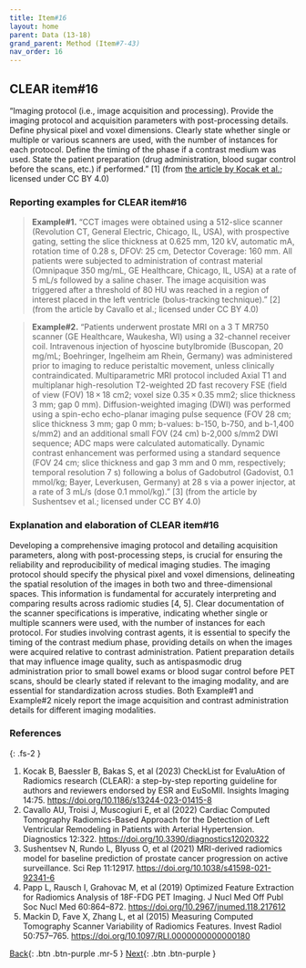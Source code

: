 ```yaml
---
title: Item#16
layout: home
parent: Data (13-18)
grand_parent: Method (Item#7-43)
nav_order: 16
---
```


## CLEAR item#16


“Imaging protocol (i.e., image acquisition and processing). Provide the imaging protocol and acquisition parameters with post-processing details. Define physical pixel and voxel dimensions. Clearly state whether single or multiple or various scanners are used, with the number of instances for each protocol. Define the timing of the phase if a contrast medium was used. State the patient preparation (drug administration, blood sugar control before the scans, etc.) if performed.” [1] (from [the article by Kocak et al.](https://insightsimaging.springeropen.com/articles/10.1186/s13244-023-01415-8); licensed under CC BY 4.0)


### Reporting examples for CLEAR item#16

> **Example#1.** “CCT images were obtained using a 512-slice scanner (Revolution CT, General Electric, Chicago, IL, USA), with prospective gating, setting the slice thickness at 0.625 mm, 120 kV, automatic mA, rotation time of 0.28 s, DFOV: 25 cm, Detector Coverage: 160 mm. All patients were subjected to administration of contrast material (Omnipaque 350 mg/mL, GE Healthcare, Chicago, IL, USA) at a rate of 5 mL/s followed by a saline chaser. The image acquisition was triggered after a threshold of 80 HU was reached in a region of interest placed in the left ventricle (bolus-tracking technique).” [2] (from the article by Cavallo et al.; licensed under CC BY 4.0)

> **Example#2.** “Patients underwent prostate MRI on a 3 T MR750 scanner (GE Healthcare, Waukesha, WI) using a 32-channel receiver coil. Intravenous injection of hyoscine butylbromide (Buscopan, 20 mg/mL; Boehringer, Ingelheim am Rhein, Germany) was administered prior to imaging to reduce peristaltic movement, unless clinically contraindicated. Multiparametric MRI protocol included Axial T1 and multiplanar high-resolution T2-weighted 2D fast recovery FSE (field of view (FOV) 18 × 18 cm2; voxel size 0.35 × 0.35 mm2; slice thickness 3 mm; gap 0 mm). Diffusion-weighted imaging (DWI) was performed using a spin-echo echo-planar imaging pulse sequence (FOV 28 cm; slice thickness 3 mm; gap 0 mm; b-values: b-150, b-750, and b-1,400 s/mm2) and an additional small FOV (24 cm) b-2,000 s/mm2 DWI sequence; ADC maps were calculated automatically. Dynamic contrast enhancement was performed using a standard sequence (FOV 24 cm; slice thickness and gap 3 mm and 0 mm, respectively; temporal resolution 7 s) following a bolus of Gadobutrol (Gadovist, 0.1 mmol/kg; Bayer, Leverkusen, Germany) at 28 s via a power injector, at a rate of 3 mL/s (dose 0.1 mmol/kg).” [3] (from the article by Sushentsev et al.; licensed under CC BY 4.0)

### Explanation and elaboration of CLEAR item#16

Developing a comprehensive imaging protocol and detailing acquisition parameters, along with post-processing steps, is crucial for ensuring the reliability and reproducibility of medical imaging studies. The imaging protocol should specify the physical pixel and voxel dimensions, delineating the spatial resolution of the images in both two and three-dimensional spaces. This information is fundamental for accurately interpreting and comparing results across radiomic studies [4, 5]. Clear documentation of the scanner specifications is imperative, indicating whether single or multiple scanners were used, with the number of instances for each protocol. For studies involving contrast agents, it is essential to specify the timing of the contrast medium phase, providing details on when the images were acquired relative to contrast administration. Patient preparation details that may influence image quality, such as antispasmodic drug administration prior to small bowel exams or blood sugar control before PET scans, should be clearly stated if relevant to the imaging modality, and are essential for standardization across studies. Both Example#1 and Example#2 nicely report the image acquisition and contrast administration details for different imaging modalities.

### References

{: .fs-2 }

1. 	Kocak B, Baessler B, Bakas S, et al (2023) CheckList for EvaluAtion of Radiomics research (CLEAR): a step-by-step reporting guideline for authors and reviewers endorsed by ESR and EuSoMII. Insights Imaging 14:75. https://doi.org/10.1186/s13244-023-01415-8
2. 	Cavallo AU, Troisi J, Muscogiuri E, et al (2022) Cardiac Computed Tomography Radiomics-Based Approach for the Detection of Left Ventricular Remodeling in Patients with Arterial Hypertension. Diagnostics 12:322. https://doi.org/10.3390/diagnostics12020322
3. 	Sushentsev N, Rundo L, Blyuss O, et al (2021) MRI-derived radiomics model for baseline prediction of prostate cancer progression on active surveillance. Sci Rep 11:12917. https://doi.org/10.1038/s41598-021-92341-6
4. 	Papp L, Rausch I, Grahovac M, et al (2019) Optimized Feature Extraction for Radiomics Analysis of 18F-FDG PET Imaging. J Nucl Med Off Publ Soc Nucl Med 60:864–872. https://doi.org/10.2967/jnumed.118.217612
5. 	Mackin D, Fave X, Zhang L, et al (2015) Measuring Computed Tomography Scanner Variability of Radiomics Features. Invest Radiol 50:757–765. https://doi.org/10.1097/RLI.0000000000000180

[Back](https://radiomic.github.io/CLEAR-E3/docs/Method%20(Item%207-43)/Data%20(13-18)/Item15.html){: .btn .btn-purple .mr-5 }
[Next](https://radiomic.github.io/CLEAR-E3/docs/Method%20(Item%207-43)/Data%20(13-18)/Item17.html){: .btn .btn-purple   }
